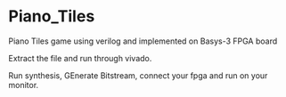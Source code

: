 # Piano_Tiles
Piano Tiles game using verilog and implemented on Basys-3 FPGA board


Extract the file and run through vivado.

Run synthesis, GEnerate Bitstream, connect your fpga and run on your monitor.
